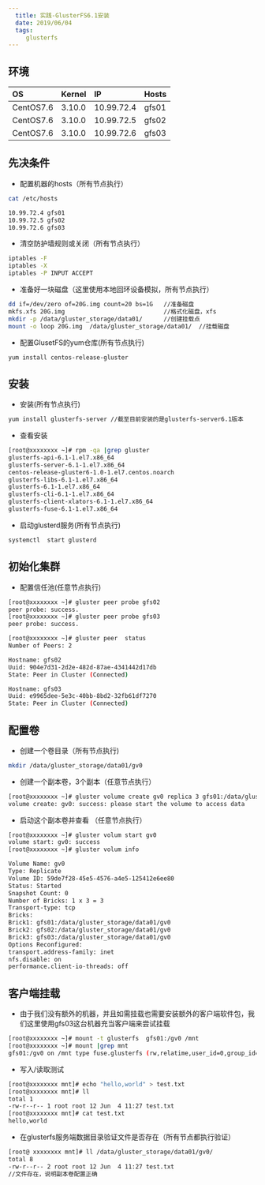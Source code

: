 ```yaml
---
  title: 实践-GlusterFS6.1安装
  date: 2019/06/04
  tags: 
     glusterfs
---
```


## 环境
| OS      |  Kernel |IP   |Hosts|
|:----    |:--------|:----|:----|
|CentOS7.6|3.10.0   |10.99.72.4|gfs01
|CentOS7.6|3.10.0   |10.99.72.5|gfs02
|CentOS7.6|3.10.0   |10.99.72.6|gfs03

## 先决条件
* 配置机器的hosts（所有节点执行）

```bash
cat /etc/hosts

10.99.72.4 gfs01
10.99.72.5 gfs02
10.99.72.6 gfs03
```

* 清空防护墙规则或关闭（所有节点执行）

```bash
iptables -F 
iptables -X 
iptables -P INPUT ACCEPT
```


* 准备好一块磁盘（这里使用本地回环设备模拟，所有节点执行）

```bash
dd if=/dev/zero of=20G.img count=20 bs=1G   //准备磁盘
mkfs.xfs 20G.img                            //格式化磁盘，xfs
mkdir -p /data/gluster_storage/data01/      //创建挂载点
mount -o loop 20G.img  /data/gluster_storage/data01/  //挂载磁盘 

```


* 配置GlusetFS的yum仓库(所有节点执行)

```bash
yum install centos-release-gluster
```

## 安装
* 安装(所有节点执行)

```bash
yum install glusterfs-server //截至目前安装的是glusterfs-server6.1版本
```

* 查看安装

```bash
[root@xxxxxxxx ~]# rpm -qa |grep gluster
glusterfs-api-6.1-1.el7.x86_64
glusterfs-server-6.1-1.el7.x86_64
centos-release-gluster6-1.0-1.el7.centos.noarch
glusterfs-libs-6.1-1.el7.x86_64
glusterfs-6.1-1.el7.x86_64
glusterfs-cli-6.1-1.el7.x86_64
glusterfs-client-xlators-6.1-1.el7.x86_64
glusterfs-fuse-6.1-1.el7.x86_64
```

* 启动glusterd服务(所有节点执行)

```bash
systemctl  start glusterd
```

## 初始化集群
* 配置信任池(任意节点执行)

```bash
[root@xxxxxxxx ~]# gluster peer probe gfs02
peer probe: success.
[root@xxxxxxxx ~]# gluster peer probe gfs03
peer probe: success.

[root@xxxxxxxx ~]# gluster peer  status
Number of Peers: 2

Hostname: gfs02
Uuid: 904e7d31-2d2e-482d-87ae-4341442d17db
State: Peer in Cluster (Connected)

Hostname: gfs03
Uuid: e9965dee-5e3c-40bb-8bd2-32fb61df7270
State: Peer in Cluster (Connected)
```

## 配置卷

* 创建一个卷目录（所有节点执行)

```bash
mkdir /data/gluster_storage/data01/gv0
```

* 创建一个副本卷，3个副本（任意节点执行）

```bash
[root@xxxxxxxx ~]# gluster volume create gv0 replica 3 gfs01:/data/gluster_storage/data01/gv0 gfs02:/data/gluster_storage/data01/gv0 gfs03:/data/gluster_storage/data01/gv0
volume create: gv0: success: please start the volume to access data
```

* 启动这个副本卷并查看 （任意节点执行）

```bash
[root@xxxxxxxx ~]# gluster volum start gv0
volume start: gv0: success
[root@xxxxxxxx ~]# gluster volum info

Volume Name: gv0
Type: Replicate
Volume ID: 59de7f28-45e5-4576-a4e5-125412e6ee80
Status: Started
Snapshot Count: 0
Number of Bricks: 1 x 3 = 3
Transport-type: tcp
Bricks:
Brick1: gfs01:/data/gluster_storage/data01/gv0
Brick2: gfs02:/data/gluster_storage/data01/gv0
Brick3: gfs03:/data/gluster_storage/data01/gv0
Options Reconfigured:
transport.address-family: inet
nfs.disable: on
performance.client-io-threads: off
```

## 客户端挂载
* 由于我们没有额外的机器，并且如需挂载也需要安装额外的客户端软件包，我们这里使用gfs03这台机器充当客户端来尝试挂载

```bash
[root@xxxxxxxx ~]# mount -t glusterfs  gfs01:/gv0 /mnt 
[root@xxxxxxxx ~]# mount |grep mnt
gfs01:/gv0 on /mnt type fuse.glusterfs (rw,relatime,user_id=0,group_id=0,default_permissions,allow_other,max_read=131072) //比表示挂载成功
```

* 写入/读取测试

```bash
[root@xxxxxxxx mnt]# echo "hello,world" > test.txt
[root@xxxxxxxx mnt]# ll
total 1
-rw-r--r-- 1 root root 12 Jun  4 11:27 test.txt
[root@xxxxxxxx mnt]# cat test.txt
hello,world
```

* 在glusterfs服务端数据目录验证文件是否存在（所有节点都执行验证）

```bash
[root@ xxxxxxxx mnt]# ll /data/gluster_storage/data01/gv0/
total 8
-rw-r--r-- 2 root root 12 Jun  4 11:27 test.txt
//文件存在，说明副本卷配置正确
```

